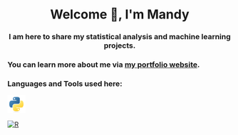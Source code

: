 <h1 align="center">Welcome 👋, I'm Mandy</h1>
<h3 align="center">I am here to share my statistical analysis and machine learning projects.</h3>

<h3 align="left">You can learn more about me via <a href="https://manyunzou.github.io/">my portfolio website</a>.</h3>
<p align="left">
</p>

<h3 align="left">Languages and Tools used here:</h3>
<p align="left"> <a href="https://www.python.org" target="_blank" rel="noreferrer"> <img src="https://raw.githubusercontent.com/devicons/devicon/master/icons/python/python-original.svg" alt="python" width="40" height="40"/> </a> </p>
<p align="left"> <a href="https://www.r-project.org/" target="_blank" rel="noreferrer"> <img src="https://www.r-project.org/Rlogo.png" alt="R" width="40" height="40"/> </a> </p>

